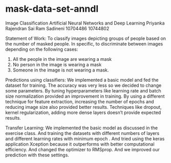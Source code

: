 # mask-data-set-anndl

Image Classification
Artificial Neural Networks and Deep Learning
Priyanka Rajendran Sai Ram Sadineni
10704486 10744802

Statement of Work:
To classify images depicting groups of people based on the number of masked people. In specific, to discriminate between images depending on the following cases:
1) All the people in the image are wearing a mask
2) No person in the image is wearing a mask
3) Someone in the image is not wearing a mask.

Predictions using classifiers:
We implemented a basic model and fed the dataset for training. The accuracy was very less so we decided to change some parameters. By tuning hyperparameters like learning rate and batch size normalization provided an improvement in training. By using a different technique for feature extraction, increasing the number of
epochs and reducing image size also provided better results. Techniques like dropout, kernel regularization, adding more dense layers doesn’t provide expected results.

Transfer Learning:
We implemented the basic model as discussed in the exercise class. And training the datasets with different numbers of layers and different learning rates with
minimum epoch . And tried using the keras application Xception because it outperforms with better computational efficiency. And changed the optimizer to RMSprop. And we improved our prediction with these settings.
